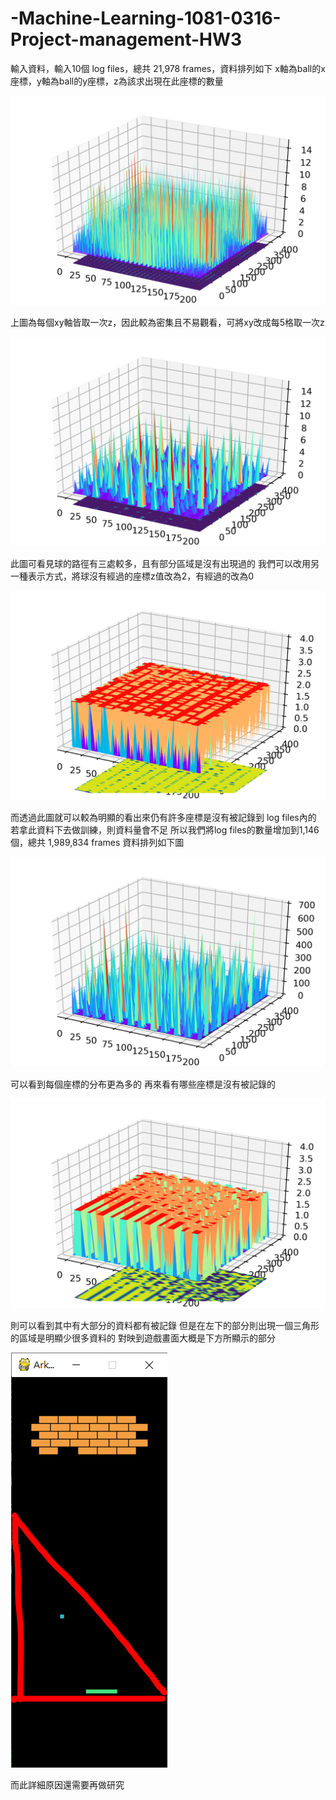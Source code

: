 # -Machine-Learning-1081-0316-Project-management-HW3

輸入資料，輸入10個 log files，總共 21,978 frames，資料排列如下
x軸為ball的x座標，y軸為ball的y座標，z為該求出現在此座標的數量

![image](https://github.com/wasteee/-Machine-Learning-1081-0316-Project-management-HW3/blob/master/graph/kmeans.png)

上圖為每個xy軸皆取一次z，因此較為密集且不易觀看，可將xy改成每5格取一次z

![image](https://github.com/wasteee/-Machine-Learning-1081-0316-Project-management-HW3/blob/master/graph/kmeans_per5.png)

此圖可看見球的路徑有三處較多，且有部分區域是沒有出現過的
我們可以改用另一種表示方式，將球沒有經過的座標z值改為2，有經過的改為0

![image](https://github.com/wasteee/-Machine-Learning-1081-0316-Project-management-HW3/blob/master/graph/kmeansnodata_per5.png)

而透過此圖就可以較為明顯的看出來仍有許多座標是沒有被記錄到 log files內的
若拿此資料下去做訓練，則資料量會不足
所以我們將log files的數量增加到1,146個，總共 1,989,834 frames
資料排列如下圖

![image](https://github.com/wasteee/-Machine-Learning-1081-0316-Project-management-HW3/blob/master/graph/alldata_per5.png)

可以看到每個座標的分布更為多的
再來看有哪些座標是沒有被記錄的

![image](https://github.com/wasteee/-Machine-Learning-1081-0316-Project-management-HW3/blob/master/graph/allnodata_per5.png)

則可以看到其中有大部分的資料都有被記錄
但是在左下的部分則出現一個三角形的區域是明顯少很多資料的
對映到遊戲畫面大概是下方所顯示的部分

![image](https://github.com/wasteee/-Machine-Learning-1081-0316-Project-management-HW3/blob/master/graph/gaming.PNG)

而此詳細原因還需要再做研究
